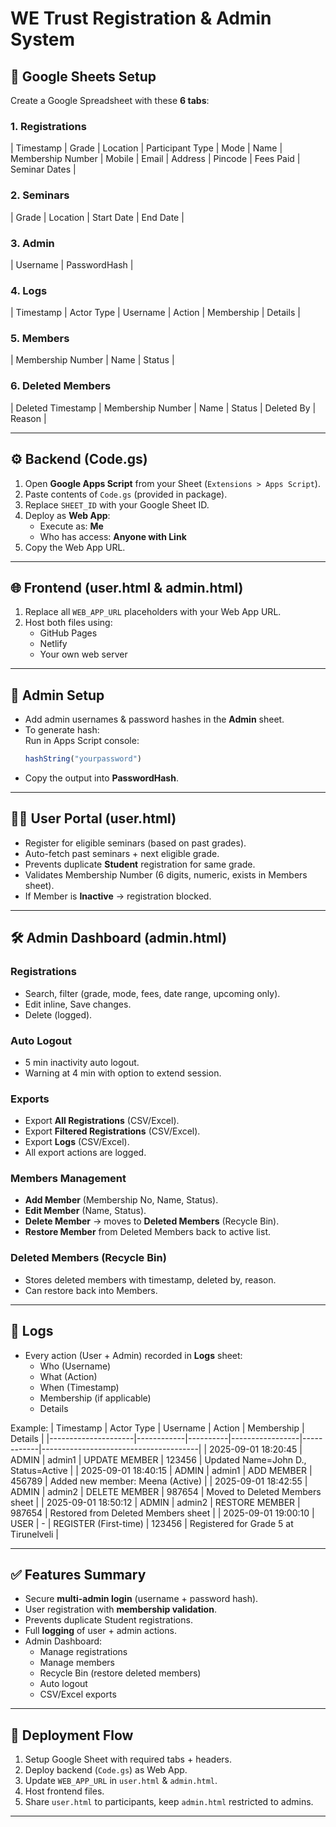 # WE Trust Registration & Admin System

## 📑 Google Sheets Setup
Create a Google Spreadsheet with these **6 tabs**:

### 1. Registrations
| Timestamp | Grade | Location | Participant Type | Mode | Name | Membership Number | Mobile | Email | Address | Pincode | Fees Paid | Seminar Dates |

### 2. Seminars
| Grade | Location | Start Date | End Date |

### 3. Admin
| Username | PasswordHash |

### 4. Logs
| Timestamp | Actor Type | Username | Action | Membership | Details |

### 5. Members
| Membership Number | Name | Status |

### 6. Deleted Members
| Deleted Timestamp | Membership Number | Name | Status | Deleted By | Reason |

---

## ⚙️ Backend (Code.gs)
1. Open **Google Apps Script** from your Sheet (`Extensions > Apps Script`).
2. Paste contents of `Code.gs` (provided in package).
3. Replace `SHEET_ID` with your Google Sheet ID.
4. Deploy as **Web App**:
   - Execute as: **Me**
   - Who has access: **Anyone with Link**
5. Copy the Web App URL.

---

## 🌐 Frontend (user.html & admin.html)
1. Replace all `WEB_APP_URL` placeholders with your Web App URL.
2. Host both files using:
   - GitHub Pages
   - Netlify
   - Your own web server

---

## 🔑 Admin Setup
- Add admin usernames & password hashes in the **Admin** sheet.
- To generate hash:  
  Run in Apps Script console:
  ```javascript
  hashString("yourpassword")
  ```
- Copy the output into **PasswordHash**.

---

## 👩‍🎓 User Portal (user.html)
- Register for eligible seminars (based on past grades).
- Auto-fetch past seminars + next eligible grade.
- Prevents duplicate **Student** registration for same grade.
- Validates Membership Number (6 digits, numeric, exists in Members sheet).
- If Member is **Inactive** → registration blocked.

---

## 🛠️ Admin Dashboard (admin.html)
### Registrations
- Search, filter (grade, mode, fees, date range, upcoming only).
- Edit inline, Save changes.
- Delete (logged).

### Auto Logout
- 5 min inactivity auto logout.
- Warning at 4 min with option to extend session.

### Exports
- Export **All Registrations** (CSV/Excel).
- Export **Filtered Registrations** (CSV/Excel).
- Export **Logs** (CSV/Excel).
- All export actions are logged.

### Members Management
- **Add Member** (Membership No, Name, Status).
- **Edit Member** (Name, Status).
- **Delete Member** → moves to **Deleted Members** (Recycle Bin).
- **Restore Member** from Deleted Members back to active list.

### Deleted Members (Recycle Bin)
- Stores deleted members with timestamp, deleted by, reason.
- Can restore back into Members.

---

## 📝 Logs
- Every action (User + Admin) recorded in **Logs** sheet:
  - Who (Username)
  - What (Action)
  - When (Timestamp)
  - Membership (if applicable)
  - Details

Example:
| Timestamp           | Actor Type | Username | Action          | Membership | Details                               |
|---------------------|------------|----------|-----------------|------------|---------------------------------------|
| 2025-09-01 18:20:45 | ADMIN      | admin1   | UPDATE MEMBER   | 123456     | Updated Name=John D., Status=Active    |
| 2025-09-01 18:40:15 | ADMIN      | admin1   | ADD MEMBER      | 456789     | Added new member: Meena (Active)       |
| 2025-09-01 18:42:55 | ADMIN      | admin2   | DELETE MEMBER   | 987654     | Moved to Deleted Members sheet         |
| 2025-09-01 18:50:12 | ADMIN      | admin2   | RESTORE MEMBER  | 987654     | Restored from Deleted Members sheet    |
| 2025-09-01 19:00:10 | USER       | -        | REGISTER (First-time) | 123456 | Registered for Grade 5 at Tirunelveli |

---

## ✅ Features Summary
- Secure **multi-admin login** (username + password hash).
- User registration with **membership validation**.
- Prevents duplicate Student registrations.
- Full **logging** of user + admin actions.
- Admin Dashboard:
  - Manage registrations
  - Manage members
  - Recycle Bin (restore deleted members)
  - Auto logout
  - CSV/Excel exports

---

## 🚀 Deployment Flow
1. Setup Google Sheet with required tabs + headers.
2. Deploy backend (`Code.gs`) as Web App.
3. Update `WEB_APP_URL` in `user.html` & `admin.html`.
4. Host frontend files.
5. Share `user.html` to participants, keep `admin.html` restricted to admins.

---
